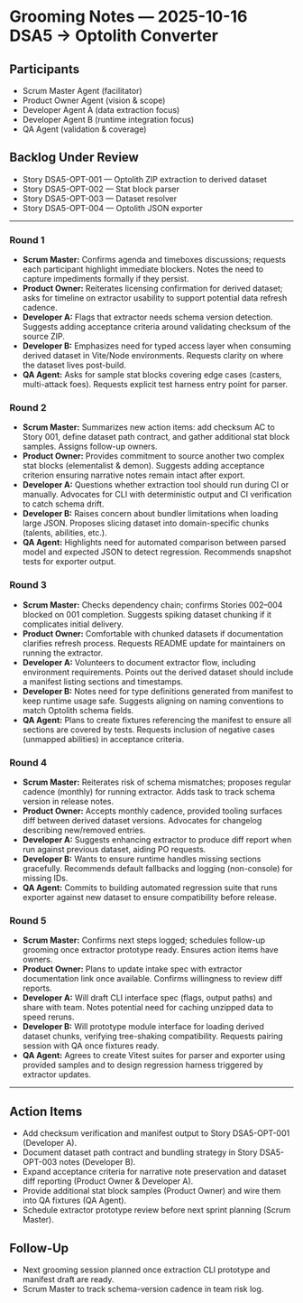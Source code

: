 # Grooming Notes — 2025-10-16 DSA5 → Optolith Converter

## Participants
- Scrum Master Agent (facilitator)
- Product Owner Agent (vision & scope)
- Developer Agent A (data extraction focus)
- Developer Agent B (runtime integration focus)
- QA Agent (validation & coverage)

## Backlog Under Review
- Story DSA5-OPT-001 — Optolith ZIP extraction to derived dataset
- Story DSA5-OPT-002 — Stat block parser
- Story DSA5-OPT-003 — Dataset resolver
- Story DSA5-OPT-004 — Optolith JSON exporter

---

### Round 1
- **Scrum Master:** Confirms agenda and timeboxes discussions; requests each participant highlight immediate blockers. Notes the need to capture impediments formally if they persist.
- **Product Owner:** Reiterates licensing confirmation for derived dataset; asks for timeline on extractor usability to support potential data refresh cadence.
- **Developer A:** Flags that extractor needs schema version detection. Suggests adding acceptance criteria around validating checksum of the source ZIP.
- **Developer B:** Emphasizes need for typed access layer when consuming derived dataset in Vite/Node environments. Requests clarity on where the dataset lives post-build.
- **QA Agent:** Asks for sample stat blocks covering edge cases (casters, multi-attack foes). Requests explicit test harness entry point for parser.

### Round 2
- **Scrum Master:** Summarizes new action items: add checksum AC to Story 001, define dataset path contract, and gather additional stat block samples. Assigns follow-up owners.
- **Product Owner:** Provides commitment to source another two complex stat blocks (elementalist & demon). Suggests adding acceptance criterion ensuring narrative notes remain intact after export.
- **Developer A:** Questions whether extraction tool should run during CI or manually. Advocates for CLI with deterministic output and CI verification to catch schema drift.
- **Developer B:** Raises concern about bundler limitations when loading large JSON. Proposes slicing dataset into domain-specific chunks (talents, abilities, etc.).
- **QA Agent:** Highlights need for automated comparison between parsed model and expected JSON to detect regression. Recommends snapshot tests for exporter output.

### Round 3
- **Scrum Master:** Checks dependency chain; confirms Stories 002–004 blocked on 001 completion. Suggests spiking dataset chunking if it complicates initial delivery.
- **Product Owner:** Comfortable with chunked datasets if documentation clarifies refresh process. Requests README update for maintainers on running the extractor.
- **Developer A:** Volunteers to document extractor flow, including environment requirements. Points out the derived dataset should include a manifest listing sections and timestamps.
- **Developer B:** Notes need for type definitions generated from manifest to keep runtime usage safe. Suggests aligning on naming conventions to match Optolith schema fields.
- **QA Agent:** Plans to create fixtures referencing the manifest to ensure all sections are covered by tests. Requests inclusion of negative cases (unmapped abilities) in acceptance criteria.

### Round 4
- **Scrum Master:** Reiterates risk of schema mismatches; proposes regular cadence (monthly) for running extractor. Adds task to track schema version in release notes.
- **Product Owner:** Accepts monthly cadence, provided tooling surfaces diff between derived dataset versions. Advocates for changelog describing new/removed entries.
- **Developer A:** Suggests enhancing extractor to produce diff report when run against previous dataset, aiding PO requests.
- **Developer B:** Wants to ensure runtime handles missing sections gracefully. Recommends default fallbacks and logging (non-console) for missing IDs.
- **QA Agent:** Commits to building automated regression suite that runs exporter against new dataset to ensure compatibility before release.

### Round 5
- **Scrum Master:** Confirms next steps logged; schedules follow-up grooming once extractor prototype ready. Ensures action items have owners.
- **Product Owner:** Plans to update intake spec with extractor documentation link once available. Confirms willingness to review diff reports.
- **Developer A:** Will draft CLI interface spec (flags, output paths) and share with team. Notes potential need for caching unzipped data to speed reruns.
- **Developer B:** Will prototype module interface for loading derived dataset chunks, verifying tree-shaking compatibility. Requests pairing session with QA once fixtures ready.
- **QA Agent:** Agrees to create Vitest suites for parser and exporter using provided samples and to design regression harness triggered by extractor updates.

---

## Action Items
- Add checksum verification and manifest output to Story DSA5-OPT-001 (Developer A).
- Document dataset path contract and bundling strategy in Story DSA5-OPT-003 notes (Developer B).
- Expand acceptance criteria for narrative note preservation and dataset diff reporting (Product Owner & Developer A).
- Provide additional stat block samples (Product Owner) and wire them into QA fixtures (QA Agent).
- Schedule extractor prototype review before next sprint planning (Scrum Master).

## Follow-Up
- Next grooming session planned once extraction CLI prototype and manifest draft are ready.
- Scrum Master to track schema-version cadence in team risk log.
